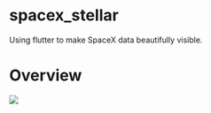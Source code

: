 # spacex_stellar
Using flutter to make SpaceX data beautifully visible.

# Overview
![](overview.gif)
